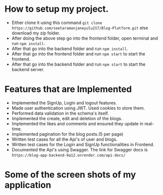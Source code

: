 # How to setup my project.
 
 - Either clone it using this command `git clone https://github.com/seetaramanjaneyulu217/Blog-Platform.git`  else download my zip folder.
 - After doing the above step go into the frontend folder, open terminal and run `npm install`.
 - After that go into the backend folder and run `npm install`.
 - After that go into the frontend folder and run `npm start` to start the frontend.
 - After that go into the backend folder and run `npm start` to start the backend server.



 # Features that are Implemented
 - Implemented the SignUp, Login and logout features.
 - Made user authentication using JWT. Used cookies to store them.
 - Performed data validation in the schema's itself.
 - Implemented the create, edit and deletion of the blogs.
 - Implemented the likes and comments and ensured they update in real-time.
 - Implemented pagination for the blog posts.(5 per page)
 - Written test cases for all the Api's of user and blogs.
 - Written test cases for the Login and SignUp functionalities in Frontend.
 - Documented the Api's using Swagger. The link for Swagger docs is `https://blog-app-backend-9a12.onrender.com/api-docs/`


 # Some of the screen shots of my application
 